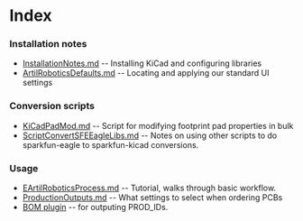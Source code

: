 # Index

### Installation notes

* [InstallationNotes.md](https://github.com/ArtilRobotics/Artil-Robotics-KiCad-Libraries/tree/master/Documentation/InstallationNotes.md) -- Installing KiCad and configuring libraries
* [ArtilRoboticsDefaults.md](https://github.com/ArtilRobotics/Artil-Robotics-KiCad-Libraries/tree/master/Documentation/ArtilRoboticsDefaults.md) -- Locating and applying our standard UI settings


### Conversion scripts

* [KiCadPadMod.md](https://github.com/ArtilRobotics/Artil-Robotics-KiCad-Libraries/tree/master/Documentation/KiCadPadMod.md) -- Script for modifying footprint pad properties in bulk
* [ScriptConvertSFEEagleLibs.md](https://github.com/ArtilRobotics/Artil-Robotics-KiCad-Libraries/tree/master/Documentation/ScriptConvertSFEEagleLibs.md) -- Notes on using other scripts to do sparkfun-eagle to sparkfun-kicad conversions.

### Usage

* [EArtilRoboticsProcess.md](https://github.com/ArtilRobotics/Artil-Robotics-KiCad-Libraries/tree/master/Documentation/SparkFunProcess.md) -- Tutorial, walks through basic workflow.
* [ProductionOutputs.md](https://github.com/ArtilRobotics/Artil-Robotics-KiCad-Libraries/tree/master/Documentation/ProductionOutputs.md) -- What settings to select when ordering PCBs
* [BOM plugin](https://github.com/ArtilRobotics/Artil-Robotics-KiCad-Libraries/tree/master/Tools/PROD_ID_Bom_Plugin/README.md) -- for outputing PROD_IDs.